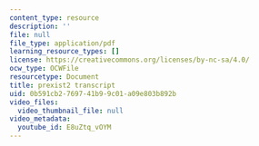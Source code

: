 ```yaml
---
content_type: resource
description: ''
file: null
file_type: application/pdf
learning_resource_types: []
license: https://creativecommons.org/licenses/by-nc-sa/4.0/
ocw_type: OCWFile
resourcetype: Document
title: prexist2 transcript
uid: 0b591cb2-7697-41b9-9c01-a09e803b892b
video_files:
  video_thumbnail_file: null
video_metadata:
  youtube_id: E8uZtq_vOYM
---
```

